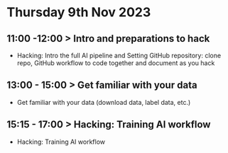 # Thursday 9th Nov 2023

## 11:00 -12:00 > Intro and preparations to hack
* Hacking: Intro the full AI pipeline and Setting GitHub repository: clone repo, GitHub workflow to code together and document as you hack

## 13:00 - 15:00 > Get familiar with your data
* Get familiar with your data (download data, label data, etc.)

## 15:15 - 17:00 > Hacking: Training AI workflow
* Hacking: Training AI workflow


